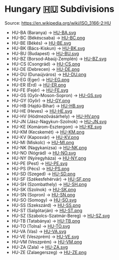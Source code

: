 # Hungary 🇭🇺 Subdivisions

Source: https://en.wikipedia.org/wiki/ISO_3166-2:HU

* HU-BA (Baranya) -> [HU-BA.svg](https://github.com/amckenna41/iso3166-flag-icons/blob/main/iso3166-2-icons/HU/HU-BA.svg)
* HU-BC (Békéscsaba) -> [HU-BC.png](https://github.com/amckenna41/iso3166-flag-icons/blob/main/iso3166-2-icons/HU/HU-BC.png)
* HU-BE (Békés) -> [HU-BE.svg](https://github.com/amckenna41/iso3166-flag-icons/blob/main/iso3166-2-icons/HU/HU-BE.svg)
* HU-BK (Bács-Kiskun) -> [HU-BK.svg](https://github.com/amckenna41/iso3166-flag-icons/blob/main/iso3166-2-icons/HU/HU-BK.svg)
* HU-BU (Budapest) -> [HU-BU.svg](https://github.com/amckenna41/iso3166-flag-icons/blob/main/iso3166-2-icons/HU/HU-BU.svg)
* HU-BZ (Borsod-Abaúj-Zemplén) -> [HU-BZ.svg](https://github.com/amckenna41/iso3166-flag-icons/blob/main/iso3166-2-icons/HU/HU-BZ.svg)
* HU-CS (Csongrád) -> [HU-CS.png](https://github.com/amckenna41/iso3166-flag-icons/blob/main/iso3166-2-icons/HU/HU-CS.png)
* HU-DE (Debrecen) -> [HU-DE.png](https://github.com/amckenna41/iso3166-flag-icons/blob/main/iso3166-2-icons/HU/HU-DE.png)
* HU-DU (Dunaújváros) -> [HU-DU.png](https://github.com/amckenna41/iso3166-flag-icons/blob/main/iso3166-2-icons/HU/HU-DU.png)
* HU-EG (Eger) -> [HU-EG.png](https://github.com/amckenna41/iso3166-flag-icons/blob/main/iso3166-2-icons/HU/HU-EG.png)
* HU-ER (Érd) -> [HU-ER.png](https://github.com/amckenna41/iso3166-flag-icons/blob/main/iso3166-2-icons/HU/HU-ER.png)
* HU-FE (Fejér) -> [HU-FE.svg](https://github.com/amckenna41/iso3166-flag-icons/blob/main/iso3166-2-icons/HU/HU-FE.svg)
* HU-GS (Győr-Moson-Sopron) -> [HU-GS.svg](https://github.com/amckenna41/iso3166-flag-icons/blob/main/iso3166-2-icons/HU/HU-GS.svg)
* HU-GY (Győr) -> [HU-GY.png](https://github.com/amckenna41/iso3166-flag-icons/blob/main/iso3166-2-icons/HU/HU-GY.png)
* HU-HB (Hajdú-Bihar) -> [HU-HB.svg](https://github.com/amckenna41/iso3166-flag-icons/blob/main/iso3166-2-icons/HU/HU-HB.svg)
* HU-HE (Heves) -> [HU-HE.svg](https://github.com/amckenna41/iso3166-flag-icons/blob/main/iso3166-2-icons/HU/HU-HE.svg)
* HU-HV (Hódmezővásárhely) -> [HU-HV.png](https://github.com/amckenna41/iso3166-flag-icons/blob/main/iso3166-2-icons/HU/HU-HV.png)
* HU-JN (Jász-Nagykun-Szolnok) -> [HU-JN.svg](https://github.com/amckenna41/iso3166-flag-icons/blob/main/iso3166-2-icons/HU/HU-JN.svg)
* HU-KE (Komárom-Esztergom) -> [HU-KE.svg](https://github.com/amckenna41/iso3166-flag-icons/blob/main/iso3166-2-icons/HU/HU-KE.svg)
* HU-KM (Kecskemét) -> [HU-KM.png](https://github.com/amckenna41/iso3166-flag-icons/blob/main/iso3166-2-icons/HU/HU-KM.png)
* HU-KV (Kaposvár) -> [HU-KV.png](https://github.com/amckenna41/iso3166-flag-icons/blob/main/iso3166-2-icons/HU/HU-KV.png)
* HU-MI (Miskolc) -> [HU-MI.png](https://github.com/amckenna41/iso3166-flag-icons/blob/main/iso3166-2-icons/HU/HU-MI.png)
* HU-NK (Nagykanizsa) -> [HU-NK.png](https://github.com/amckenna41/iso3166-flag-icons/blob/main/iso3166-2-icons/HU/HU-NK.png)
* HU-NO (Nógrád) -> [HU-NO.svg](https://github.com/amckenna41/iso3166-flag-icons/blob/main/iso3166-2-icons/HU/HU-NO.svg)
* HU-NY (Nyíregyháza) -> [HU-NY.png](https://github.com/amckenna41/iso3166-flag-icons/blob/main/iso3166-2-icons/HU/HU-NY.png)
* HU-PE (Pest) -> [HU-PE.svg](https://github.com/amckenna41/iso3166-flag-icons/blob/main/iso3166-2-icons/HU/HU-PE.svg)
* HU-PS (Pécs) -> [HU-PS.png](https://github.com/amckenna41/iso3166-flag-icons/blob/main/iso3166-2-icons/HU/HU-PS.png)
* HU-SD (Szeged) -> [HU-SD.png](https://github.com/amckenna41/iso3166-flag-icons/blob/main/iso3166-2-icons/HU/HU-SD.png)
* HU-SF (Székesfehérvár) -> [HU-SF.png](https://github.com/amckenna41/iso3166-flag-icons/blob/main/iso3166-2-icons/HU/HU-SF.png)
* HU-SH (Szombathely) -> [HU-SH.png](https://github.com/amckenna41/iso3166-flag-icons/blob/main/iso3166-2-icons/HU/HU-SH.png)
* HU-SK (Szolnok) -> [HU-SK.png](https://github.com/amckenna41/iso3166-flag-icons/blob/main/iso3166-2-icons/HU/HU-SK.png)
* HU-SN (Sopron) -> [HU-SN.png](https://github.com/amckenna41/iso3166-flag-icons/blob/main/iso3166-2-icons/HU/HU-SN.png)
* HU-SO (Somogy) -> [HU-SO.svg](https://github.com/amckenna41/iso3166-flag-icons/blob/main/iso3166-2-icons/HU/HU-SO.svg)
* HU-SS (Szekszárd) -> [HU-SS.png](https://github.com/amckenna41/iso3166-flag-icons/blob/main/iso3166-2-icons/HU/HU-SS.png)
* HU-ST (Salgótarján) -> [HU-ST.png](https://github.com/amckenna41/iso3166-flag-icons/blob/main/iso3166-2-icons/HU/HU-ST.png)
* HU-SZ (Szabolcs-Szatmár-Bereg) -> [HU-SZ.svg](https://github.com/amckenna41/iso3166-flag-icons/blob/main/iso3166-2-icons/HU/HU-SZ.svg)
* HU-TB (Tatabánya) -> [HU-TB.png](https://github.com/amckenna41/iso3166-flag-icons/blob/main/iso3166-2-icons/HU/HU-TB.png)
* HU-TO (Tolna) -> [HU-TO.svg](https://github.com/amckenna41/iso3166-flag-icons/blob/main/iso3166-2-icons/HU/HU-TO.svg)
* HU-VA (Vas) -> [HU-VA.svg](https://github.com/amckenna41/iso3166-flag-icons/blob/main/iso3166-2-icons/HU/HU-VA.svg)
* HU-VE (Veszprém) -> [HU-VE.svg](https://github.com/amckenna41/iso3166-flag-icons/blob/main/iso3166-2-icons/HU/HU-VE.svg)
* HU-VM (Veszprém) -> [HU-VM.png](https://github.com/amckenna41/iso3166-flag-icons/blob/main/iso3166-2-icons/HU/HU-VM.png)
* HU-ZA (Zala) -> [HU-ZA.svg](https://github.com/amckenna41/iso3166-flag-icons/blob/main/iso3166-2-icons/HU/HU-ZA.svg)
* HU-ZE (Zalaegerszeg) -> [HU-ZE.png](https://github.com/amckenna41/iso3166-flag-icons/blob/main/iso3166-2-icons/HU/HU-ZE.png)
